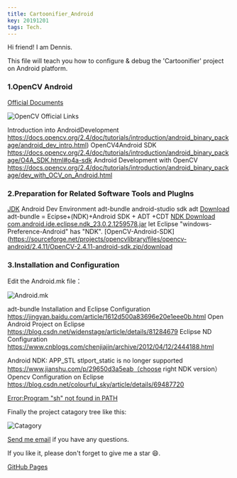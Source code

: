 ```yaml
---
title: Cartoonifier_Android
key: 20191201
tags: Tech.
---
```

Hi friend! I am Dennis.

This file will teach you how to configure & debug the 'Cartoonifier' project on Android platform.

<!--more-->

### 1.OpenCV Android 

[Official Documents](https://opencv.org/android/)

![OpenCV Official Links](https://github.com/seuzht/seuzht.github.io/blob/master/Images/opencv4Android.png)

Introduction into AndroidDevelopment
https://docs.opencv.org/2.4/doc/tutorials/introduction/android_binary_package/android_dev_intro.html)
OpenCV4Android SDK
https://docs.opencv.org/2.4/doc/tutorials/introduction/android_binary_package/O4A_SDK.html#o4a-sdk
Android Development with OpenCV
https://docs.opencv.org/2.4/doc/tutorials/introduction/android_binary_package/dev_with_OCV_on_Android.html

### 2.Preparation for Related Software Tools and PlugIns

[JDK](https://www.oracle.com/technetwork/java/javase/downloads/index.html)
Android Dev Environment adt-bundle android-studio sdk adt 
[Download](https://blog.csdn.net/u013758456/article/details/51939104)
adt-bundle = Ecipse+(NDK)+Android SDK + ADT +CDT
[NDK Download](https://developer.android.google.cn/ndk/downloads)
[com.android.ide.eclipse.ndk_23.0.2.1259578.jar](https://pan.baidu.com/s/1jHSkCZG?fid=710081727453245) let Eclipse "windows-Preference-Android" has "NDK".
[OpenCV-Android-SDK](https://sourceforge.net/projects/opencvlibrary/files/opencv-android/2.4.11/OpenCV-2.4.11-android-sdk.zip/download

### 3.Installation and Configuration

Edit the Android.mk file：

![Android.mk](https://github.com/seuzht/seuzht.github.io/blob/master/Images/androidmk.png)

adt-bundle Installation and Eclipse Configuration
https://jingyan.baidu.com/article/1612d500a83696e20e1eee0b.html
Open Android Project on Eclipse
https://blog.csdn.net/widenstage/article/details/81284679
Eclipse ND Configuration
https://www.cnblogs.com/chenjiajin/archive/2012/04/12/2444188.html

Android NDK: APP_STL stlport_static is no longer supported
https://www.jianshu.com/p/29650d3a5eab（choose right NDK version）
Opencv Configuration on Eclipse
https://blog.csdn.net/colourful_sky/article/details/69487720

[Error:Program "sh" not found in PATH](https://blog.csdn.net/qingyanyichen/article/details/51153419)

Finally the project catagory tree like this:

![Catagory](https://github.com/seuzht/seuzht.github.io/blob/master/Images/catagorytree.png)

[Send me email](mailto:zhanghaitao@estun.com) if you have any questions.

If you like it, please don't forget to give me a star :smile:.

[GitHub Pages](https://github.com/orgs/EstunSWRD/teams/wetogo_pc_software) 
